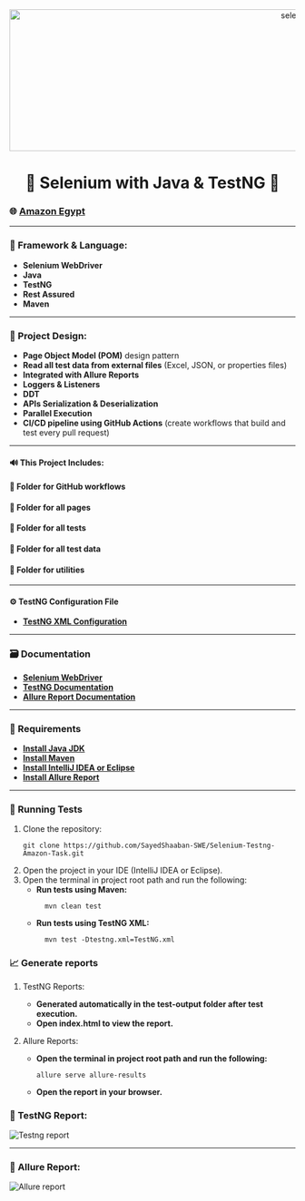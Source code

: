 <div align="center">
 <img  src="https://via.placeholder.com/1000x250" alt="selenium" width="1000" height="250" />

# 🚀 Selenium with Java & TestNG 🚀
</div>

###  🌐 **[Amazon Egypt](https://www.amazon.eg/)**

---

### 📝 Framework & Language:

* **Selenium WebDriver**
* **Java**
* **TestNG**
* **Rest Assured**
* **Maven**

---

### 🎨 Project Design:

* **Page Object Model (POM)** design pattern
* **Read all test data from external files** (Excel, JSON, or properties files)
* **Integrated with Allure Reports**
* **Loggers & Listeners**
* **DDT**
* **APIs Serialization & Deserialization**
* **Parallel Execution**
* **CI/CD pipeline using GitHub Actions** (create workflows that build and test every pull request)

---

#### 🔊 This Project Includes:

#### 📂 Folder for GitHub workflows
#### 📂 Folder for all pages
#### 📂 Folder for all tests
#### 📂 Folder for all test data
#### 📂 Folder for utilities

---

#### ⚙️ TestNG Configuration File
* **[TestNG XML Configuration](https://testng.org/doc/documentation-main.html#testng-xml)**

---

### 🗃️ Documentation

* **[Selenium WebDriver](https://www.selenium.dev/documentation/)**
* **[TestNG Documentation](https://testng.org/doc/documentation-main.html)**
* **[Allure Report Documentation](https://docs.qameta.io/allure/)**

---

### 🚧 Requirements

* **[Install Java JDK](https://www.oracle.com/java/technologies/javase-downloads.html)**
* **[Install Maven](https://maven.apache.org/install.html)**
* **[Install IntelliJ IDEA or Eclipse](https://www.jetbrains.com/idea/download/)**
* **[Install Allure Report](https://docs.qameta.io/allure/#_get_started)**

---

### 🚀 Running Tests

1. Clone the repository:
   ```CMD
   git clone https://github.com/SayedShaaban-SWE/Selenium-Testng-Amazon-Task.git

2. Open the project in your IDE (IntelliJ IDEA or Eclipse).
3. Open the terminal in project root path and run the following:
   * **Run tests using Maven:**
     ```CMD
       mvn clean test
   * **Run tests using TestNG XML:**
     ```CMD
       mvn test -Dtestng.xml=TestNG.xml

### 📈 Generate reports
1. TestNG Reports:
   * **Generated automatically in the test-output folder after test execution.**
   * **Open index.html to view the report.**
     
2. Allure Reports:
   * **Open the terminal in project root path and run the following:**
     ```CMD
     allure serve allure-results
   * **Open the report in your browser.**
      
   

### 📄 TestNG Report:
![Testng report](https://github.com/user-attachments/assets/881a00e8-5e43-47e6-add5-1030a726137a)

---

### 📄 Allure Report:
![Allure report](https://github.com/user-attachments/assets/ae6aeb1d-ae06-42c5-b76b-5d72ed3a17db)

